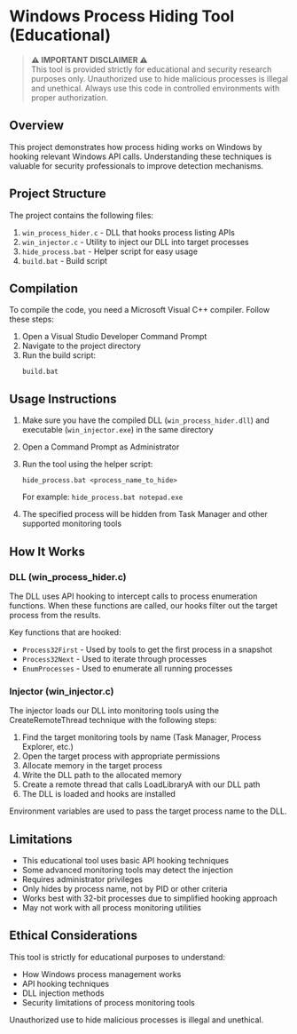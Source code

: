 # Windows Process Hiding Tool (Educational)

> **⚠️ IMPORTANT DISCLAIMER ⚠️**  
> This tool is provided strictly for educational and security research purposes only. Unauthorized use to hide malicious processes is illegal and unethical. Always use this code in controlled environments with proper authorization.

## Overview

This project demonstrates how process hiding works on Windows by hooking relevant Windows API calls. Understanding these techniques is valuable for security professionals to improve detection mechanisms.

## Project Structure

The project contains the following files:
1. `win_process_hider.c` - DLL that hooks process listing APIs
2. `win_injector.c` - Utility to inject our DLL into target processes
3. `hide_process.bat` - Helper script for easy usage
4. `build.bat` - Build script

## Compilation

To compile the code, you need a Microsoft Visual C++ compiler. Follow these steps:

1. Open a Visual Studio Developer Command Prompt
2. Navigate to the project directory
3. Run the build script:
   ```
   build.bat
   ```

## Usage Instructions

1. Make sure you have the compiled DLL (`win_process_hider.dll`) and executable (`win_injector.exe`) in the same directory
2. Open a Command Prompt as Administrator
3. Run the tool using the helper script:
   ```
   hide_process.bat <process_name_to_hide>
   ```
   For example: `hide_process.bat notepad.exe`

4. The specified process will be hidden from Task Manager and other supported monitoring tools

## How It Works

### DLL (win_process_hider.c)
The DLL uses API hooking to intercept calls to process enumeration functions. When these functions are called, our hooks filter out the target process from the results.

Key functions that are hooked:
- `Process32First` - Used by tools to get the first process in a snapshot
- `Process32Next` - Used to iterate through processes
- `EnumProcesses` - Used to enumerate all running processes

### Injector (win_injector.c)
The injector loads our DLL into monitoring tools using the CreateRemoteThread technique with the following steps:
1. Find the target monitoring tools by name (Task Manager, Process Explorer, etc.)
2. Open the target process with appropriate permissions
3. Allocate memory in the target process
4. Write the DLL path to the allocated memory
5. Create a remote thread that calls LoadLibraryA with our DLL path
6. The DLL is loaded and hooks are installed

Environment variables are used to pass the target process name to the DLL.

## Limitations

- This educational tool uses basic API hooking techniques
- Some advanced monitoring tools may detect the injection
- Requires administrator privileges
- Only hides by process name, not by PID or other criteria
- Works best with 32-bit processes due to simplified hooking approach
- May not work with all process monitoring utilities

## Ethical Considerations

This tool is strictly for educational purposes to understand:
- How Windows process management works
- API hooking techniques
- DLL injection methods
- Security limitations of process monitoring tools

Unauthorized use to hide malicious processes is illegal and unethical.